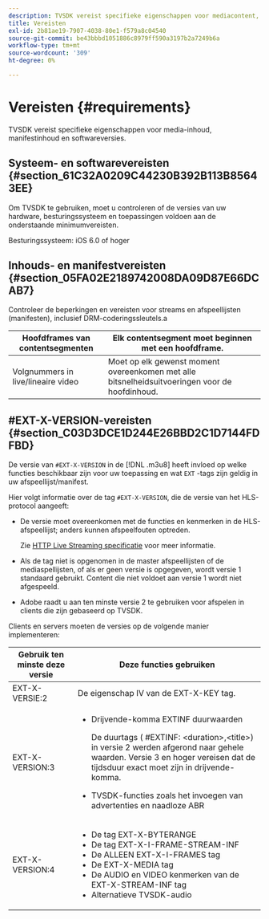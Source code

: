 ```yaml
---
description: TVSDK vereist specifieke eigenschappen voor mediacontent, manifestcontent en softwareversies.
title: Vereisten
exl-id: 2b81ae19-7907-4038-80e1-f579a8c04540
source-git-commit: be43bbbd1051886c8979ff590a3197b2a7249b6a
workflow-type: tm+mt
source-wordcount: '309'
ht-degree: 0%

---
```


# Vereisten {#requirements}

TVSDK vereist specifieke eigenschappen voor media-inhoud, manifestinhoud en softwareversies.

## Systeem- en softwarevereisten {#section_61C32A0209C44230B392B113B85643EE}

Om TVSDK te gebruiken, moet u controleren of de versies van uw hardware, besturingssysteem en toepassingen voldoen aan de onderstaande minimumvereisten.

Besturingssysteem: iOS 6.0 of hoger

## Inhouds- en manifestvereisten {#section_05FA02E2189742008DA09D87E66DCAB7}

Controleer de beperkingen en vereisten voor streams en afspeellijsten (manifesten), inclusief DRM-coderingssleutels.a

| Hoofdframes van contentsegmenten | Elk contentsegment moet beginnen met een hoofdframe. |
|---|---|
| Volgnummers in live/lineaire video | Moet op elk gewenst moment overeenkomen met alle bitsnelheidsuitvoeringen voor de hoofdinhoud. |

## #EXT-X-VERSION-vereisten {#section_C03D3DCE1D244E26BBD2C1D7144FDFBD}

De versie van `#EXT-X-VERSION` in de [!DNL .m3u8] heeft invloed op welke functies beschikbaar zijn voor uw toepassing en wat `EXT` -tags zijn geldig in uw afspeellijst/manifest.

Hier volgt informatie over de tag `#EXT-X-VERSION`, die de versie van het HLS-protocol aangeeft:

* De versie moet overeenkomen met de functies en kenmerken in de HLS-afspeellijst; anders kunnen afspeelfouten optreden.

   Zie [HTTP Live Streaming specificatie](https://datatracker.ietf.org/doc/draft-pantos-http-live-streaming/?include_text=1) voor meer informatie.
* Als de tag niet is opgenomen in de master afspeellijsten of de mediaspellijsten, of als er geen versie is opgegeven, wordt versie 1 standaard gebruikt. Content die niet voldoet aan versie 1 wordt niet afgespeeld.
* Adobe raadt u aan ten minste versie 2 te gebruiken voor afspelen in clients die zijn gebaseerd op TVSDK.

Clients en servers moeten de versies op de volgende manier implementeren:

<table id="table_62EB98EDD9DE49EC84CB1C7D59BC40E6"> 
 <thead> 
  <tr> 
   <th colname="1" class="entry"> Gebruik ten minste deze versie </th> 
   <th colname="2" class="entry"> Deze functies gebruiken </th> 
  </tr> 
 </thead>
 <tbody> 
  <tr> 
   <td colname="1"> <span class="codeph"> EXT-X-VERSIE:2 </span> </td> 
   <td colname="2"> De eigenschap IV van de <span class="codeph"> EXT-X-KEY </span> tag. </td> 
  </tr> 
  <tr> 
   <td colname="1"> <span class="codeph"> EXT-X-VERSION:3 </span> </td> 
   <td colname="2"> 
    <ul id="ul_C9500D3F934848639C204BF248F139FF"> 
     <li id="li_535A7E3FABCB46FE872A7EA5DE2A1784">Drijvende-komma <span class="codeph"> EXTINF </span> duurwaarden <p>De duurtags ( <span class="codeph"> #EXTINF: </span>&lt;duration&gt;,&lt;title&gt;) in versie 2 werden afgerond naar gehele waarden. Versie 3 en hoger vereisen dat de tijdsduur exact moet zijn in drijvende-komma. </p> </li> 
     <li id="li_8DF5E91F1D5D4E19894595E1FE0A5EDE"> TVSDK-functies zoals het invoegen van advertenties en naadloze ABR </li> 
    </ul> </td> 
  </tr> 
  <tr> 
   <td colname="1"> <p> <span class="codeph"> EXT-X-VERSION:4 </span> </p> </td> 
   <td colname="2"> <p> 
     <ul id="ul_99E24D013E3141308B5A57446A9B8033"> 
      <li id="li_F36E65ADD2CA451C82FF18DBD5667927">De tag <span class="codeph"> EXT-X-BYTERANGE </span> </li> 
      <li id="li_8C653168A7B84D11AC233E7548A8D2EF">De tag <span class="codeph"> EXT-X-I-FRAME-STREAM-INF </span> </li> 
      <li id="li_2922B34717CB4F6189068529CDBE6D10">De <span class="codeph"> ALLEEN EXT-X-I-FRAMES </span> tag </li> 
      <li id="li_D015D78E217641D7867EB509E9F9EEE2">De <span class="codeph"> EXT-X-MEDIA </span> tag </li> 
      <li id="li_CA068EA381984F5497FE67617CA8BB34">De <span class="codeph"> AUDIO </span> en <span class="codeph"> VIDEO </span> kenmerken van de <span class="codeph"> EXT-X-STREAM-INF </span> tag </li> 
      <li id="li_EE78CC7D194A4EB2897F9AE8E4B081B8"> Alternatieve TVSDK-audio </li> 
     </ul> </p> </td> 
  </tr> 
 </tbody> 
</table>
